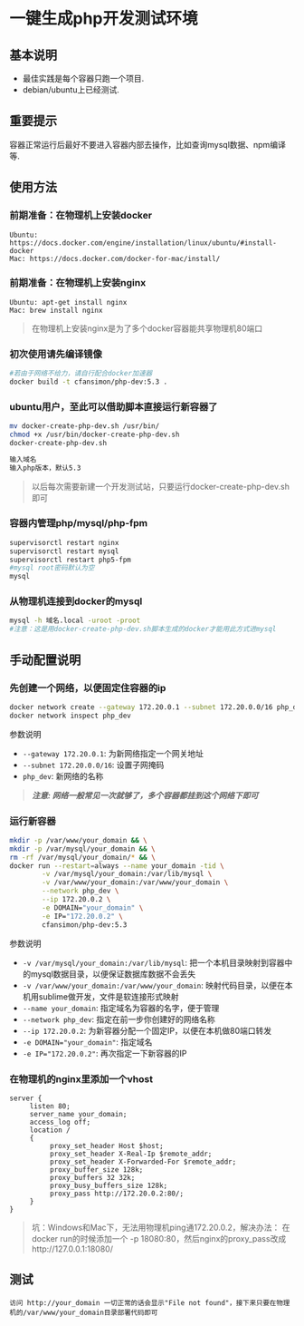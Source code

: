 # 一键生成php开发测试环境

## 基本说明

* 最佳实践是每个容器只跑一个项目.
* debian/ubuntu上已经测试.

## 重要提示

容器正常运行后最好不要进入容器内部去操作，比如查询mysql数据、npm编译等.

## 使用方法

### 前期准备：在物理机上安装docker
```
Ubuntu: https://docs.docker.com/engine/installation/linux/ubuntu/#install-docker
Mac: https://docs.docker.com/docker-for-mac/install/
```

### 前期准备：在物理机上安装nginx
```
Ubuntu: apt-get install nginx
Mac: brew install nginx
```

>在物理机上安装nginx是为了多个docker容器能共享物理机80端口

### 初次使用请先编译镜像

```bash
#若由于网络不给力，请自行配合docker加速器
docker build -t cfansimon/php-dev:5.3 .
```

### ubuntu用户，至此可以借助脚本直接运行新容器了

```bash
mv docker-create-php-dev.sh /usr/bin/
chmod +x /usr/bin/docker-create-php-dev.sh
docker-create-php-dev.sh

输入域名
输入php版本，默认5.3
```
>以后每次需要新建一个开发测试站，只要运行docker-create-php-dev.sh
即可

### 容器内管理php/mysql/php-fpm

```bash
supervisorctl restart nginx
supervisorctl restart mysql
supervisorctl restart php5-fpm
#mysql root密码默认为空
mysql
```

### 从物理机连接到docker的mysql

```bash
mysql -h 域名.local -uroot -proot
#注意：这是用docker-create-php-dev.sh脚本生成的docker才能用此方式进mysql
```

## 手动配置说明

### 先创建一个网络，以便固定住容器的ip

```bash
docker network create --gateway 172.20.0.1 --subnet 172.20.0.0/16 php_dev
docker network inspect php_dev
```

参数说明

* `--gateway 172.20.0.1`: 为新网络指定一个网关地址
* `--subnet 172.20.0.0/16`: 设置子网掩码
* `php_dev`: 新网络的名称

> ***注意: 网络一般常见一次就够了，多个容器都挂到这个网络下即可***

### 运行新容器

```bash
mkdir -p /var/www/your_domain && \
mkdir -p /var/mysql/your_domain && \
rm -rf /var/mysql/your_domain/* && \
docker run --restart=always --name your_domain -tid \
        -v /var/mysql/your_domain:/var/lib/mysql \
        -v /var/www/your_domain:/var/www/your_domain \
        --network php_dev \
        --ip 172.20.0.2 \
        -e DOMAIN="your_domain" \
        -e IP="172.20.0.2" \
        cfansimon/php-dev:5.3
```

参数说明

* `-v /var/mysql/your_domain:/var/lib/mysql`: 把一个本机目录映射到容器中的mysql数据目录，以便保证数据库数据不会丢失
* `-v /var/www/your_domain:/var/www/your_domain`: 映射代码目录，以便在本机用sublime做开发，文件是软连接形式映射
* `--name your_domain`: 指定域名为容器的名字，便于管理
* `--network php_dev`: 指定在前一步你创建好的网络名称
* `--ip 172.20.0.2`: 为新容器分配一个固定IP，以便在本机做80端口转发
* `-e DOMAIN="your_domain"`: 指定域名
* `-e IP="172.20.0.2"`: 再次指定一下新容器的IP

### 在物理机的nginx里添加一个vhost

```
server {
     listen 80;
     server_name your_domain;
     access_log off;
     location /
     {
          proxy_set_header Host $host;
          proxy_set_header X-Real-Ip $remote_addr;
          proxy_set_header X-Forwarded-For $remote_addr;
          proxy_buffer_size 128k;
          proxy_buffers 32 32k;
          proxy_busy_buffers_size 128k;
          proxy_pass http://172.20.0.2:80/;
     }
}
```

>坑：Windows和Mac下，无法用物理机ping通172.20.0.2，解决办法：
>在docker run的时候添加一个 -p 18080:80，然后nginx的proxy_pass改成http://127.0.0.1:18080/

## 测试

```
访问 http://your_domain 一切正常的话会显示"File not found"，接下来只要在物理机的/var/www/your_domain目录部署代码即可
```